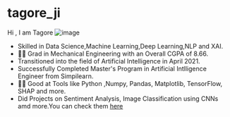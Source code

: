 # tagore_ji 


Hi , I am Tagore ![image](https://user-images.githubusercontent.com/72594944/188308576-04bac052-4d8d-42e4-8718-47e525df24b9.png)

- Skilled in Data Science,Machine Learning,Deep Learning,NLP and XAI.
- 👨‍🎓 Grad in Mechanical Engineering with an Overall CGPA of 8.66.
- Transitioned into the field of Artificial Intelligence in April 2021.
- Successfully Completed Master's Program in Artificial Intlligence Engineer from Simpilearn.
- 👨‍💻 Good at Tools like Python ,Numpy, Pandas, Matplotlib, TensorFlow, SHAP and more.
- Did Projects on Sentiment Analysis, Image Classification using CNNs amd more.You can check them [here](https://github.com/tagoreji?tab=repositories)
